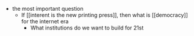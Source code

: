 - the most important question
	- If [[interent is the new printing press]], then what is [[democracy]] for the internet era
		- What institutions do we want to build for 21st